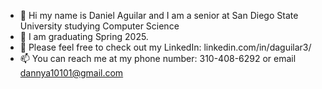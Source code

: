 - 👋 Hi my name is Daniel Aguilar and I am a senior at San Diego State University studying Computer Science
- 🎉 I am graduating Spring 2025.
- 📌 Please feel free to check out my LinkedIn: linkedin.com/in/daguilar3/
- 📫 You can reach me at my phone number: 310-408-6292 or email dannya10101@gmail.com
<!-- - ⚠️ The project "Multithreaded Program with Semaphores" is not able to be shown to the public but I will happily display these projects by request. 
<!--and "Multi-Level Memory Management Tree" are-->
<!---
dannya101/dannya101 is a ✨ special ✨ repository because its `README.md` (this file) appears on your GitHub profile.
You can click the Preview link to take a look at your changes.
--->
